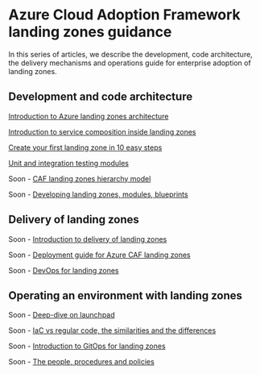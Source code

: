 # Azure Cloud Adoption Framework landing zones guidance

In this series of articles, we describe the development, code architecture, the delivery mechanisms and operations guide for enterprise adoption of landing zones.

## Development and code architecture

[Introduction to Azure landing zones architecture](./code_architecture/intro_architecture.md)

[Introduction to service composition inside landing zones](./code_architecture/service_composition.md)

[Create your first landing zone in 10 easy steps](./code_architecture/how_to_code_a_landingzone.md)

[Unit and integration testing modules](./test/unit_test.md)

Soon - [CAF landing zones hierarchy model]()

Soon - [Developing landing zones, modules, blueprints]()

## Delivery of landing zones

Soon - [Introduction to delivery of landing zones]()

Soon - [Deployment guide for Azure CAF landing zones]()

Soon - [DevOps for landing zones]()

## Operating an environment with landing zones

Soon - [Deep-dive on launchpad]()

Soon - [IaC vs regular code, the similarities and the differences]()

Soon - [Introduction to GitOps for landing zones]()

Soon - [The people, procedures and policies]()